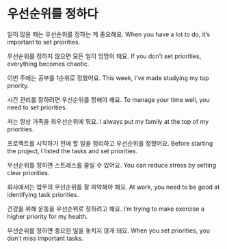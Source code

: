 # 우선순위를 정하다

일이 많을 때는 우선순위를 정하는 게 중요해요.
When you have a lot to do, it’s important to set priorities.

우선순위를 정하지 않으면 모든 일이 엉망이 돼요.
If you don’t set priorities, everything becomes chaotic.

이번 주에는 공부를 1순위로 정했어요.
This week, I’ve made studying my top priority.

시간 관리를 잘하려면 우선순위를 정해야 해요.
To manage your time well, you need to set priorities.

저는 항상 가족을 최우선순위에 둬요.
I always put my family at the top of my priorities.

프로젝트를 시작하기 전에 할 일을 정리하고 우선순위를 정했어요.
Before starting the project, I listed the tasks and set priorities.

우선순위를 정하면 스트레스를 줄일 수 있어요.
You can reduce stress by setting clear priorities.

회사에서는 업무의 우선순위를 잘 파악해야 해요.
At work, you need to be good at identifying task priorities.

건강을 위해 운동을 우선순위로 정하려고 해요.
I’m trying to make exercise a higher priority for my health.

우선순위를 정하면 중요한 일을 놓치지 않게 돼요.
When you set priorities, you don’t miss important tasks.
